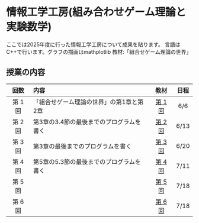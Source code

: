 # 情報工学工房(組み合わせゲーム理論と実験数学)
ここでは2025年度に行った情報工学工房について成果を貼ります。
言語はC++で行います。グラフの描画はmathplotlib
教材:「組合せゲーム理論の世界」
## 授業の内容

|   回数   | 内容                                                 | 教材 |  日程  |
| :-------:| :--------------------------------------------------- | :--: | :------: |
| 第 1 回|   「組合せゲーム理論の世界」の第1章と第2章         |   [第 1 回](./materials/1/)  | 6/6 |
| 第 2 回|第3章の3.4節の最後までのプログラムを書く          |  [第 2 回](./materials/2/)  | 6/13 |
| 第 3 回| 第3章の最後までのプログラムを書く                                 |  [第 3 回](./materials/3/)  | 6/20 |
| 第 4 回| 第5章の5.3節の最後までのプログラムを書く                               |  [第 4 回](./materials/4/)  | 7/11 |
| 第 5 回|  |  [第 5 回](./materials/5/)  |  7/18   |
| 第 6 回|  |  [第 6 回](./materials/6/)  |  7/18   |
